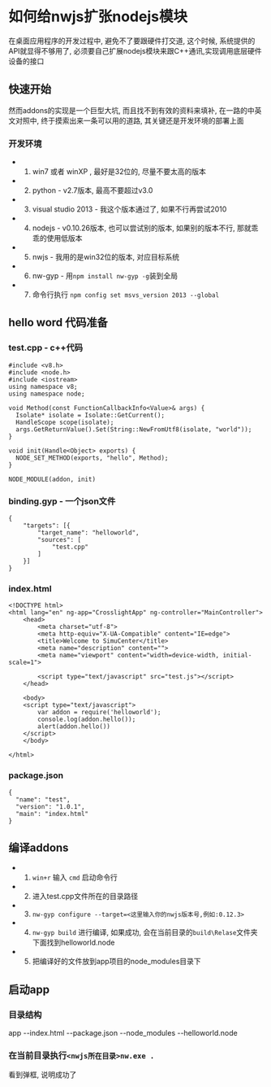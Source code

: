 # 如何给nwjs扩张nodejs模块

在桌面应用程序的开发过程中, 避免不了要跟硬件打交道, 这个时候, 系统提供的API就显得不够用了, 
必须要自己扩展nodejs模块来跟C++通讯,实现调用底层硬件设备的接口

## 快速开始

然而addons的实现是一个巨型大坑, 而且找不到有效的资料来填补, 
在一路的中英文对照中, 终于摸索出来一条可以用的道路, 其关键还是开发环境的部署上面

### 开发环境

* 1. win7 或者 winXP , 最好是32位的, 尽量不要太高的版本
* 2. python - v2.7版本, 最高不要超过v3.0
* 3. visual studio 2013 - 我这个版本通过了, 如果不行再尝试2010 
* 4. nodejs - v0.10.26版本, 也可以尝试别的版本, 如果别的版本不行, 那就乖乖的使用低版本
* 5. nwjs - 我用的是win32位的版本, 对应目标系统
* 6. nw-gyp - 用`npm install nw-gyp -g`装到全局
* 7. 命令行执行 `npm config set msvs_version 2013 --global`

## hello word 代码准备

### test.cpp - c++代码

```
#include <v8.h>
#include <node.h>
#include <iostream>
using namespace v8;
using namespace node;

void Method(const FunctionCallbackInfo<Value>& args) {
  Isolate* isolate = Isolate::GetCurrent();
  HandleScope scope(isolate);
  args.GetReturnValue().Set(String::NewFromUtf8(isolate, "world"));
}

void init(Handle<Object> exports) {
  NODE_SET_METHOD(exports, "hello", Method);
}

NODE_MODULE(addon, init)
```

### binding.gyp - 一个json文件

```
{
    "targets": [{
        "target_name": "helloworld",
        "sources": [
            "test.cpp"
        ]
    }]
}
```

### index.html

```
<!DOCTYPE html>
<html lang="en" ng-app="CrosslightApp" ng-controller="MainController">
    <head>
        <meta charset="utf-8">
        <meta http-equiv="X-UA-Compatible" content="IE=edge">
        <title>Welcome to SimuCenter</title>
        <meta name="description" content="">
        <meta name="viewport" content="width=device-width, initial-scale=1">
		
		<script type="text/javascript" src="test.js"></script>
	</head>
	
	<body>
	<script type="text/javascript">
		var addon = require('helloworld');
		console.log(addon.hello());
		alert(addon.hello())
	</script>
	</body>
	
</html>
```

### package.json

```
{
  "name": "test",
  "version": "1.0.1",
  "main": "index.html"
}
```

## 编译addons

* 1. `win+r` 输入 `cmd` 启动命令行
* 2. 进入test.cpp文件所在的目录路径
* 3. `nw-gyp configure --target=<这里输入你的nwjs版本号,例如:0.12.3>`
* 4. `nw-gyp build` 进行编译, 如果成功, 会在当前目录的`build\Relase`文件夹下面找到helloworld.node
* 5. 把编译好的文件放到app项目的node_modules目录下

## 启动app

### 目录结构

app
--index.html
--package.json
--node_modules
  --helloworld.node

### 在当前目录执行`<nwjs所在目录>nw.exe .`

看到弹框, 说明成功了
